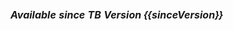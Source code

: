 <table style="width:auto">
   <thead>
     <tr>
	 <td style="text-align: center"><strong><em>Available since TB Version {{sinceVersion}}</em></strong></td>
     </tr>
   </thead>
</table> 

